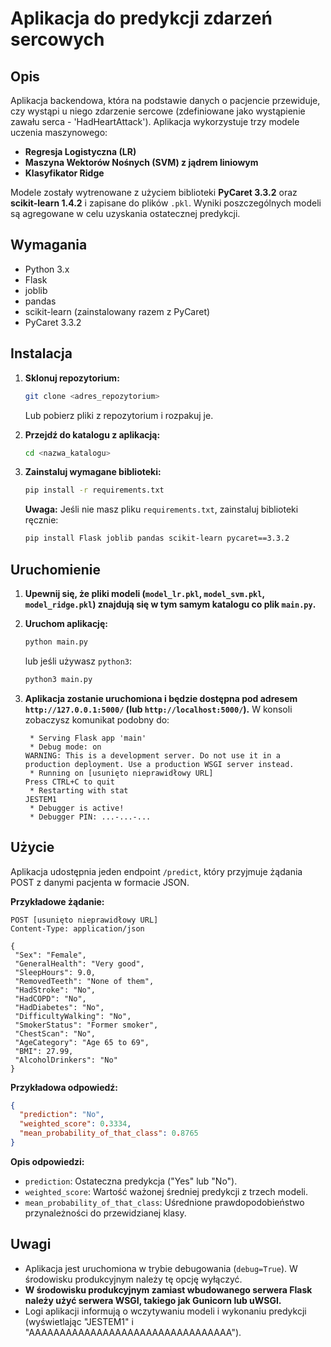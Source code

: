 # Aplikacja do predykcji zdarzeń sercowych

## Opis

Aplikacja backendowa, która na podstawie danych o pacjencie przewiduje, czy wystąpi u niego zdarzenie sercowe (zdefiniowane jako wystąpienie zawału serca - 'HadHeartAttack'). Aplikacja wykorzystuje trzy modele uczenia maszynowego:

*   **Regresja Logistyczna (LR)**
*   **Maszyna Wektorów Nośnych (SVM) z jądrem liniowym**
*   **Klasyfikator Ridge**

Modele zostały wytrenowane z użyciem biblioteki **PyCaret 3.3.2** oraz **scikit-learn 1.4.2** i zapisane do plików `.pkl`. Wyniki poszczególnych modeli są agregowane w celu uzyskania ostatecznej predykcji.

## Wymagania

*   Python 3.x
*   Flask
*   joblib
*   pandas
*   scikit-learn (zainstalowany razem z PyCaret)
*   PyCaret 3.3.2

## Instalacja

1.  **Sklonuj repozytorium:**

    ```bash
    git clone <adres_repozytorium>
    ```

    Lub pobierz pliki z repozytorium i rozpakuj je.
2.  **Przejdź do katalogu z aplikacją:**

    ```bash
    cd <nazwa_katalogu>
    ```

3.  **Zainstaluj wymagane biblioteki:**

    ```bash
    pip install -r requirements.txt
    ```

    **Uwaga:** Jeśli nie masz pliku `requirements.txt`, zainstaluj biblioteki ręcznie:

    ```bash
    pip install Flask joblib pandas scikit-learn pycaret==3.3.2
    ```

## Uruchomienie

1.  **Upewnij się, że pliki modeli (`model_lr.pkl`, `model_svm.pkl`, `model_ridge.pkl`) znajdują się w tym samym katalogu co plik `main.py`.**
2.  **Uruchom aplikację:**

    ```bash
    python main.py
    ```

    lub jeśli używasz `python3`:

    ```bash
    python3 main.py
    ```

3.  **Aplikacja zostanie uruchomiona i będzie dostępna pod adresem `http://127.0.0.1:5000/` (lub `http://localhost:5000/`).** W konsoli zobaczysz komunikat podobny do:

    ```
     * Serving Flask app 'main'
     * Debug mode: on
    WARNING: This is a development server. Do not use it in a production deployment. Use a production WSGI server instead.
     * Running on [usunięto nieprawidłowy URL]
    Press CTRL+C to quit
     * Restarting with stat
    JESTEM1
     * Debugger is active!
     * Debugger PIN: ...-...-...
    ```

## Użycie

Aplikacja udostępnia jeden endpoint `/predict`, który przyjmuje żądania POST z danymi pacjenta w formacie JSON.

**Przykładowe żądanie:**

```
POST [usunięto nieprawidłowy URL]
Content-Type: application/json

{
 "Sex": "Female",
 "GeneralHealth": "Very good",
 "SleepHours": 9.0,
 "RemovedTeeth": "None of them",
 "HadStroke": "No",
 "HadCOPD": "No",
 "HadDiabetes": "No",
 "DifficultyWalking": "No",
 "SmokerStatus": "Former smoker",
 "ChestScan": "No",
 "AgeCategory": "Age 65 to 69",
 "BMI": 27.99,
 "AlcoholDrinkers": "No"
}
```

**Przykładowa odpowiedź:**

```json
{
  "prediction": "No",
  "weighted_score": 0.3334,
  "mean_probability_of_that_class": 0.8765
}
```

**Opis odpowiedzi:**

*   `prediction`: Ostateczna predykcja ("Yes" lub "No").
*   `weighted_score`: Wartość ważonej średniej predykcji z trzech modeli.
*   `mean_probability_of_that_class`: Uśrednione prawdopodobieństwo przynależności do przewidzianej klasy.

## Uwagi

*   Aplikacja jest uruchomiona w trybie debugowania (`debug=True`). W środowisku produkcyjnym należy tę opcję wyłączyć.
*   **W środowisku produkcyjnym zamiast wbudowanego serwera Flask należy użyć serwera WSGI, takiego jak Gunicorn lub uWSGI.**
* Logi aplikacji informują o wczytywaniu modeli i wykonaniu predykcji (wyświetlając "JESTEM1" i "AAAAAAAAAAAAAAAAAAAAAAAAAAAAAAAAA").
